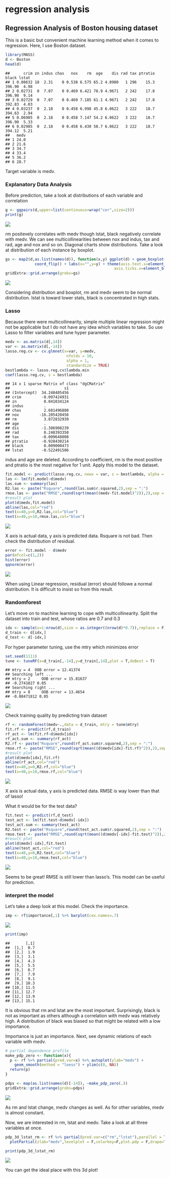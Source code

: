 regression analysis
================

## Regression Analysis of Boston housing dataset

This is a basic but convenient machine learning method when it comes to
regression. Here, I use Boston dataset.

``` r
library(MASS)
d <- Boston
head(d)
```

    ##      crim zn indus chas   nox    rm  age    dis rad tax ptratio  black lstat
    ## 1 0.00632 18  2.31    0 0.538 6.575 65.2 4.0900   1 296    15.3 396.90  4.98
    ## 2 0.02731  0  7.07    0 0.469 6.421 78.9 4.9671   2 242    17.8 396.90  9.14
    ## 3 0.02729  0  7.07    0 0.469 7.185 61.1 4.9671   2 242    17.8 392.83  4.03
    ## 4 0.03237  0  2.18    0 0.458 6.998 45.8 6.0622   3 222    18.7 394.63  2.94
    ## 5 0.06905  0  2.18    0 0.458 7.147 54.2 6.0622   3 222    18.7 396.90  5.33
    ## 6 0.02985  0  2.18    0 0.458 6.430 58.7 6.0622   3 222    18.7 394.12  5.21
    ##   medv
    ## 1 24.0
    ## 2 21.6
    ## 3 34.7
    ## 4 33.4
    ## 5 36.2
    ## 6 28.7

Target variable is medv.

### Explanatory Data Analysis

Before prediction, take a look at distributions of each variable and
correlation

``` r
g <- ggpairs(d,upper=list(continuous=wrap("cor",size=2)))
print(g)
```

![](Boston_predictive_analysis_files/figure-gfm/unnamed-chunk-2-1.png)<!-- -->

rm positevely correlates with medv though lstat, black negatively
correlate with medv. We can see multicollinearities between nox and
indus, tax and rad, age and nox and so on. Diagonal charts show
distributions. Take a look at distribution of each instance by boxplot.

``` r
gs <- map2(d,as.list(names(d)), function(x,y) ggplot(d) + geom_boxplot(aes(x)) + 
             coord_flip() + labs(x="",y=y) + theme(axis.text.x=element_blank(),
                                                axis.ticks.x=element_blank() ))
gridExtra::grid.arrange(grobs=gs)
```

![](Boston_predictive_analysis_files/figure-gfm/unnamed-chunk-3-1.png)<!-- -->

Considering distribution and boxplot, rm and medv seem to be normal
distribution. lstat is toward lower stats, black is concentrated in high
stats.

### Lasso

Because there were multicollinearity, simple multiple linear regression
might not be applicable but I do not have any idea which variables to
take. So use Lasso to filter variables and tune hyper parameter.

``` r
medv <- as.matrix(d[,14])
var <- as.matrix(d[,-14])
lasso.reg.cv <- cv.glmnet(x=var, y=medv,
                           nfolds = 10,
                           alpha = 1, 
                           standardize = TRUE)
bestlambda <- lasso.reg.cv$lambda.min
coef(lasso.reg.cv, s = bestlambda)
```

    ## 14 x 1 sparse Matrix of class "dgCMatrix"
    ##                        s1
    ## (Intercept)  34.248405456
    ## crim         -0.097424931
    ## zn            0.041034124
    ## indus         .          
    ## chas          2.681496880
    ## nox         -16.205420456
    ## rm            3.872832939
    ## age           .          
    ## dis          -1.386908239
    ## rad           0.248393350
    ## tax          -0.009648008
    ## ptratio      -0.928430214
    ## black         0.009000473
    ## lstat        -0.522491506

indus and age are deleted. According to coefficient, rm is the most
positive and ptratio is the most negative for 1 unit. Apply this model
to the dataset.

``` r
fit.model <- predict(lasso.reg.cv, newx = var, s = bestlambda, alpha = 1)
las <- lm(fit.model~d$medv)
las.sum <- summary(las)
R2.las <- paste("Rsquare",round(las.sum$r.squared,2),sep = ":")
rmse.las <- paste("RMSE",round(sqrt(mean((medv-fit.model)^2)),2),sep = ":")
#result plot
plot(d$medv,fit.model)
abline(las,col="red")
text(x=40,y=0,R2.las,col="blue")
text(x=40,y=10,rmse.las,col="blue")
```

![](Boston_predictive_analysis_files/figure-gfm/unnamed-chunk-5-1.png)<!-- -->

X axis is actual data, y axis is predicted data. Rsquare is not bad.
Then check the distribution of residual.

``` r
error <- fit.model - d$medv
par(mfcol=c(1,2))
hist(error)
qqnorm(error)
```

![](Boston_predictive_analysis_files/figure-gfm/unnamed-chunk-6-1.png)<!-- -->

When using Linear regression, residual (error) should followe a normal
distribution. It is difficult to insist so from this result.

### Randomforest

Let’s move on to machine learning to cope with multicollinearity. Split
the dataset into train and test, whose ratios are 0.7 and 0.3

``` r
idx <- sample(x=1:nrow(d),size = as.integer((nrow(d)*0.7)),replace = F)
d_train <- d[idx,]
d_test <- d[-idx,]
```

For hyper parameter tuning, use the mtry which minimizes error

``` r
set.seed(1111)
tune <- tuneRF(x=d_train[,-14],y=d_train[,14],plot = T,doBest = T)
```

    ## mtry = 4  OOB error = 12.41374 
    ## Searching left ...
    ## mtry = 2     OOB error = 15.81637 
    ## -0.2741027 0.05 
    ## Searching right ...
    ## mtry = 8     OOB error = 13.4654 
    ## -0.08471812 0.05

![](Boston_predictive_analysis_files/figure-gfm/unnamed-chunk-8-1.png)<!-- -->

Check training quality by predicting train dataset

``` r
rf <- randomForest(medv~.,data = d_train, mtry = tune$mtry)
fit.rf <- predict(rf,d_train)
rf_act <- lm(fit.rf~d$medv[idx])
rf_act.sum <- summary(rf_act)
R2.rf <- paste("Rsquare",round(rf_act.sum$r.squared,2),sep = ":")
rmse.rf <- paste("RMSE",round(sqrt(mean((d$medv[idx]-fit.rf)^2)),2),sep = ":")
#result plot
plot(d$medv[idx],fit.rf)
abline(rf_act,col="red")
text(x=40,y=0,R2.rf,col="blue")
text(x=40,y=10,rmse.rf,col="blue")
```

![](Boston_predictive_analysis_files/figure-gfm/unnamed-chunk-9-1.png)<!-- -->

X axis is actual data, y axis is predicted data. RMSE is way lower than
that of lasso!

What it would be for the test data?

``` r
fit.test <- predict(rf,d_test)
test_act <- lm(fit.test~d$medv[-idx])
test_act.sum <- summary(test_act)
R2.test <- paste("Rsquare",round(test_act.sum$r.squared,2),sep = ":")
rmse.test <- paste("RMSE",round(sqrt(mean((d$medv[-idx]-fit.test)^2)),2),sep = ":")
#result plot
plot(d$medv[-idx],fit.test)
abline(test_act,col="red")
text(x=40,y=0,R2.test,col="blue")
text(x=40,y=10,rmse.test,col="blue")
```

![](Boston_predictive_analysis_files/figure-gfm/unnamed-chunk-10-1.png)<!-- -->

Seems to be great! RMSE is still lower than lasso’s. This model can be
useful for prediction.

### interpret the model

Let’s take a deep look at this model. Check the importance.

``` r
imp <- rf$importance[,1] %>% barplot(cex.names=.7)
```

![](Boston_predictive_analysis_files/figure-gfm/unnamed-chunk-11-1.png)<!-- -->

``` r
print(imp)
```

    ##       [,1]
    ##  [1,]  0.7
    ##  [2,]  1.9
    ##  [3,]  3.1
    ##  [4,]  4.3
    ##  [5,]  5.5
    ##  [6,]  6.7
    ##  [7,]  7.9
    ##  [8,]  9.1
    ##  [9,] 10.3
    ## [10,] 11.5
    ## [11,] 12.7
    ## [12,] 13.9
    ## [13,] 15.1

It is obvious that rm and lstat are the most important. Surprisingly,
black is not as important as others although a correlation with medv was
relatively high. A distribution of black was biased so that might be
related with a low importance.

Importance is just an importance. Next, see dynamic relations of each
variable with medv.

``` r
# partial dependence profile
make_pdp_zero <- function(x){
  p <- rf %>% partial(pred.var=x) %>% autoplot(ylab="medv") + 
    geom_smooth(method = "loess") + ylim(c(0, NA))
  return(p)
}

pdps <- map(as.list(names(d)[-14]), ~make_pdp_zero(.))
gridExtra::grid.arrange(grobs=pdps)
```

![](Boston_predictive_analysis_files/figure-gfm/unnamed-chunk-12-1.png)<!-- -->

As rm and lstat change, medv changes as well. As for other variables,
medv is almost constant.

Now, we are interested in rm, lstat and medv. Take a look at all three
variables at once.

``` r
pdp_3d_lstat_rm <- rf %>% partial(pred.var=c("rm","lstat"),parallel = T) %>%
  plotPartial(zlab="medv",levelplot = F,colorkey=F,plot.pdp = F,drape=T,scale=list(arrows=F),plot.margin= unit(c(0, 0, 0, 0), "lines"))

print(pdp_3d_lstat_rm)
```

![](Boston_predictive_analysis_files/figure-gfm/unnamed-chunk-13-1.png)<!-- -->

You can get the ideal place with this 3d plot!

